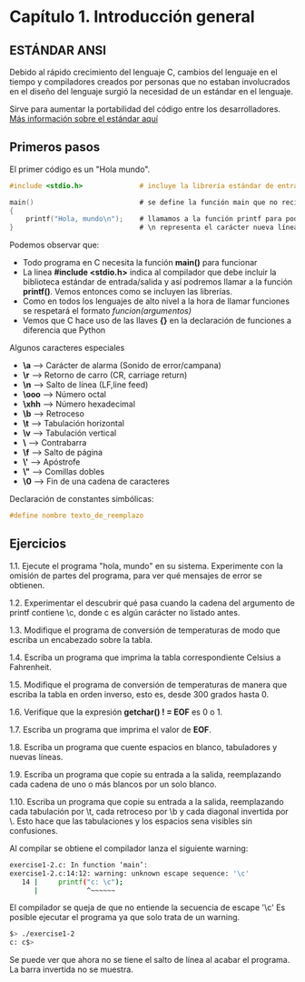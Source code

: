 # Capítulo 1. Introducción general

## ESTÁNDAR ANSI

Debido al rápido crecimiento del lenguaje C, cambios del lenguaje en el tiempo y compiladores creados por personas que no estaban involucrados en el diseño del lenguaje surgió la necesidad de un estándar en el lenguaje.

Sirve para aumentar la portabilidad del código entre los desarrolladores. [Más información sobre el estándar aquí](https://es.wikipedia.org/wiki/ANSI_C)

## Primeros pasos

El primer código es un "Hola mundo".

```c
#include <stdio.h>              # incluye la librería estándar de entrada/salida

main()                          # se define la función main que no recibe ningún valor como argumento.
{
    printf("Hola, mundo\n");    # llamamos a la función printf para poder pintar la secuencia de carácteres.
}                               # \n representa el carácter nueva línea
```

Podemos observar que:

* Todo programa en C necesita la función **main()** para funcionar
* La linea **#include <stdio.h>** indica al compilador que debe incluir la biblioteca estándar de entrada/salida y así podremos llamar a la función **printf()**. Vemos entonces como se incluyen las librerías.
* Como en todos los lenguajes de alto nivel a la hora de llamar funciones se respetará el formato _funcion(argumentos)_
* Vemos que C hace uso de las llaves **{}** en la declaración de funciones a diferencia que Python

Algunos caracteres especiales

* **\a** ⟶ Carácter de alarma (Sonido de error/campana)
* **\r** ⟶ Retorno de carro (CR, carriage return)
* **\n** ⟶ Salto de línea (LF,line feed)
* **\ooo** ⟶ Número octal
* **\xhh** ⟶ Número hexadecimal
* **\b** ⟶ Retroceso
* **\t** ⟶ Tabulación horizontal
* **\v** ⟶ Tabulación vertical
* **\\** ⟶ Contrabarra
* **\f** ⟶ Salto de página
* **\\'** ⟶ Apóstrofe
* **\\"** ⟶ Comillas dobles
* **\0** ⟶ Fin de una cadena de caracteres

Declaración de constantes simbólicas:
```c
#define nombre texto_de_reemplazo
```

## Ejercicios

1.1. Ejecute el programa "hola, mundo" en su sistema. Experimente con la omisión de partes del programa, para ver qué mensajes de error se obtienen.

1.2. Experimentar el descubrir qué pasa cuando la cadena del argumento de printf contiene \c, donde c es algún carácter no listado antes.

1.3. Modifique el programa de conversión de temperaturas de modo que escriba un encabezado sobre la tabla.

1.4. Escriba un programa que imprima la tabla correspondiente Celsius a Fahrenheit.

1.5. Modifique el programa de conversión de temperaturas de manera que escriba la tabla en orden inverso, esto es, desde 300 grados hasta 0.

1.6. Verifique que la expresión **getchar() ! = EOF** es 0 o 1.

1.7. Escriba un programa que imprima el valor de **EOF**.

1.8. Escriba un programa que cuente espacios en blanco, tabuladores y nuevas líneas.

1.9. Escriba un programa que copie su entrada a la salida, reemplazando cada cadena de uno o más blancos  por un solo blanco.

1.10. Escriba un programa que copie su entrada a la salida, reemplazando cada tabulación por \t, cada retroceso por \b y cada diagonal invertida por \\. Esto hace que las tabulaciones y los espacios sena visibles sin confusiones.

Al compilar se obtiene el compilador lanza el siguiente warning:

```bash
exercise1-2.c: In function ‘main’:
exercise1-2.c:14:12: warning: unknown escape sequence: '\c'
   14 |     printf("c: \c");
      |            ^~~~~~~
```

El compilador se queja de que no entiende la secuencia de escape '\c'
Es posible ejecutar el programa ya que solo trata de un warning.

```bash
$> ./exercise1-2
c: c$>
```

Se puede ver que ahora no se tiene el salto de línea al acabar el programa.
La barra invertida no se muestra.
